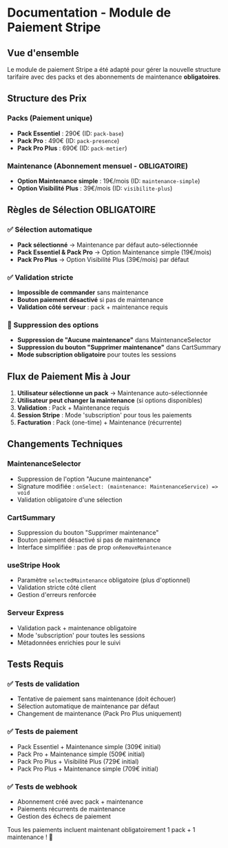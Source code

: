 # Documentation - Module de Paiement Stripe

## Vue d'ensemble

Le module de paiement Stripe a été adapté pour gérer la nouvelle structure tarifaire avec des packs et des abonnements de maintenance **obligatoires**.

## Structure des Prix

### Packs (Paiement unique)
- **Pack Essentiel** : 290€ (ID: `pack-base`)
- **Pack Pro** : 490€ (ID: `pack-presence`)
- **Pack Pro Plus** : 690€ (ID: `pack-metier`)

### Maintenance (Abonnement mensuel - **OBLIGATOIRE**)
- **Option Maintenance simple** : 19€/mois (ID: `maintenance-simple`)
- **Option Visibilité Plus** : 39€/mois (ID: `visibilite-plus`)

## Règles de Sélection **OBLIGATOIRE**

### ✅ Sélection automatique
- **Pack sélectionné** → Maintenance par défaut auto-sélectionnée
- **Pack Essentiel & Pack Pro** → Option Maintenance simple (19€/mois)
- **Pack Pro Plus** → Option Visibilité Plus (39€/mois) par défaut

### ✅ Validation stricte
- **Impossible de commander** sans maintenance
- **Bouton paiement désactivé** si pas de maintenance
- **Validation côté serveur** : pack + maintenance requis

### 🚫 Suppression des options
- **Suppression de "Aucune maintenance"** dans MaintenanceSelector
- **Suppression du bouton "Supprimer maintenance"** dans CartSummary
- **Mode subscription obligatoire** pour toutes les sessions

## Flux de Paiement Mis à Jour

1. **Utilisateur sélectionne un pack** → Maintenance auto-sélectionnée
2. **Utilisateur peut changer la maintenance** (si options disponibles)
3. **Validation** : Pack + Maintenance requis
4. **Session Stripe** : Mode 'subscription' pour tous les paiements
5. **Facturation** : Pack (one-time) + Maintenance (récurrente)

## Changements Techniques

### MaintenanceSelector
- Suppression de l'option "Aucune maintenance"
- Signature modifiée : `onSelect: (maintenance: MaintenanceService) => void`
- Validation obligatoire d'une sélection

### CartSummary
- Suppression du bouton "Supprimer maintenance"
- Bouton paiement désactivé si pas de maintenance
- Interface simplifiée : pas de prop `onRemoveMaintenance`

### useStripe Hook
- Paramètre `selectedMaintenance` obligatoire (plus d'optionnel)
- Validation stricte côté client
- Gestion d'erreurs renforcée

### Serveur Express
- Validation pack + maintenance obligatoire
- Mode 'subscription' pour toutes les sessions
- Métadonnées enrichies pour le suivi

## Tests Requis

### ✅ Tests de validation
- Tentative de paiement sans maintenance (doit échouer)
- Sélection automatique de maintenance par défaut
- Changement de maintenance (Pack Pro Plus uniquement)

### ✅ Tests de paiement
- Pack Essentiel + Maintenance simple (309€ initial)
- Pack Pro + Maintenance simple (509€ initial)
- Pack Pro Plus + Visibilité Plus (729€ initial)
- Pack Pro Plus + Maintenance simple (709€ initial)

### ✅ Tests de webhook
- Abonnement créé avec pack + maintenance
- Paiements récurrents de maintenance
- Gestion des échecs de paiement

Tous les paiements incluent maintenant obligatoirement 1 pack + 1 maintenance ! 🎯
